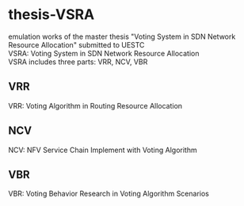 # thesis-VSRA
emulation works of the master thesis "Voting System in SDN Network Resource Allocation" submitted to UESTC  
VSRA: Voting System in SDN Network Resource Allocation  
VSRA includes three parts: VRR, NCV, VBR  
## VRR
VRR: Voting Algorithm in Routing Resource Allocation  
## NCV
NCV: NFV Service Chain Implement with Voting Algorithm  
## VBR
VBR: Voting Behavior Research in Voting Algorithm Scenarios  
